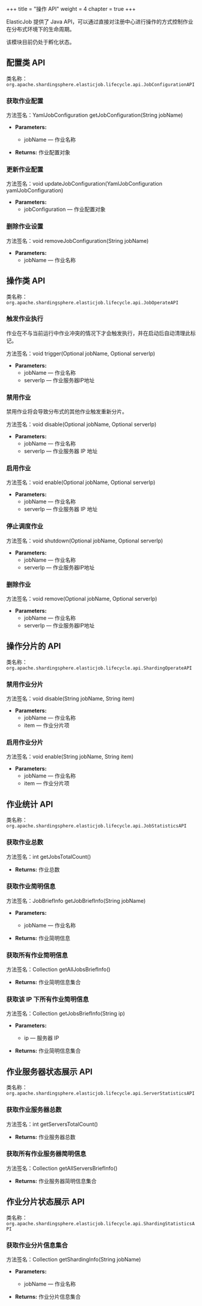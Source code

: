 +++
title = "操作 API"
weight = 4
chapter = true
+++

ElasticJob 提供了 Java API，可以通过直接对注册中心进行操作的方式控制作业在分布式环境下的生命周期。

该模块目前仍处于孵化状态。

## 配置类 API

类名称：`org.apache.shardingsphere.elasticjob.lifecycle.api.JobConfigurationAPI`

### 获取作业配置

方法签名：YamlJobConfiguration getJobConfiguration(String jobName)

* **Parameters:** 
  * jobName — 作业名称

* **Returns:** 作业配置对象

### 更新作业配置

方法签名：void updateJobConfiguration(YamlJobConfiguration yamlJobConfiguration)

* **Parameters:** 
  * jobConfiguration — 作业配置对象

### 删除作业设置 

方法签名：void removeJobConfiguration(String jobName)

* **Parameters:** 
  * jobName — 作业名称

## 操作类 API

类名称：`org.apache.shardingsphere.elasticjob.lifecycle.api.JobOperateAPI`

### 触发作业执行

作业在不与当前运行中作业冲突的情况下才会触发执行，并在启动后自动清理此标记。

方法签名：void trigger(Optional<String> jobName, Optional<String> serverIp)

* **Parameters:**
  * jobName — 作业名称
  * serverIp — 作业服务器IP地址

### 禁用作业

禁用作业将会导致分布式的其他作业触发重新分片。

方法签名：void disable(Optional<String> jobName, Optional<String> serverIp)

* **Parameters:**
  * jobName — 作业名称
  * serverIp — 作业服务器 IP 地址

### 启用作业

方法签名：void enable(Optional<String> jobName, Optional<String> serverIp)

* **Parameters:**
  * jobName — 作业名称
  * serverIp — 作业服务器 IP 地址

### 停止调度作业

方法签名：void shutdown(Optional<String> jobName, Optional<String> serverIp)

* **Parameters:**
  * jobName — 作业名称
  * serverIp — 作业服务器IP地址

### 删除作业

方法签名：void remove(Optional<String> jobName, Optional<String> serverIp)

* **Parameters:**
  * jobName — 作业名称
  * serverIp — 作业服务器IP地址

## 操作分片的 API

类名称：`org.apache.shardingsphere.elasticjob.lifecycle.api.ShardingOperateAPI`

### 禁用作业分片

方法签名：void disable(String jobName, String item)

* **Parameters:**
  * jobName — 作业名称
  * item — 作业分片项

### 启用作业分片

方法签名：void enable(String jobName, String item)

* **Parameters:**
  * jobName — 作业名称
  * item — 作业分片项

## 作业统计 API

类名称：`org.apache.shardingsphere.elasticjob.lifecycle.api.JobStatisticsAPI`

### 获取作业总数

方法签名：int getJobsTotalCount()

* **Returns:** 作业总数

### 获取作业简明信息

方法签名：JobBriefInfo getJobBriefInfo(String jobName)

* **Parameters:**
  * jobName — 作业名称
 
* **Returns:** 作业简明信息

### 获取所有作业简明信息

方法签名：Collection<JobBriefInfo> getAllJobsBriefInfo()

* **Returns:** 作业简明信息集合

### 获取该 IP 下所有作业简明信息

方法签名：Collection<JobBriefInfo> getJobsBriefInfo(String ip)

* **Parameters:**
  * ip — 服务器 IP
 
* **Returns:** 作业简明信息集合

## 作业服务器状态展示 API

类名称：`org.apache.shardingsphere.elasticjob.lifecycle.api.ServerStatisticsAPI`

### 获取作业服务器总数

方法签名：int getServersTotalCount()

* **Returns:** 作业服务器总数

### 获取所有作业服务器简明信息

方法签名：Collection<ServerBriefInfo> getAllServersBriefInfo()

* **Returns:** 作业服务器简明信息集合

## 作业分片状态展示 API

类名称：`org.apache.shardingsphere.elasticjob.lifecycle.api.ShardingStatisticsAPI`

### 获取作业分片信息集合

方法签名：Collection<ShardingInfo> getShardingInfo(String jobName)

* **Parameters:**
  * jobName — 作业名称
 
* **Returns:** 作业分片信息集合
